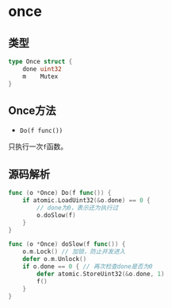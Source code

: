 # once

## 类型

```go
type Once struct {
	done uint32
	m    Mutex
}
```

## Once方法

- `Do(f func())`

只执行一次`f`函数。

## 源码解析

```go
func (o *Once) Do(f func()) {
	if atomic.LoadUint32(&o.done) == 0 {
		// done为0，表示还为执行过
		o.doSlow(f)
	}
}

func (o *Once) doSlow(f func()) {
	o.m.Lock() // 加锁，防止并发进入
	defer o.m.Unlock()
	if o.done == 0 { // 再次检查done是否为0
		defer atomic.StoreUint32(&o.done, 1)
		f()
	}
}
```